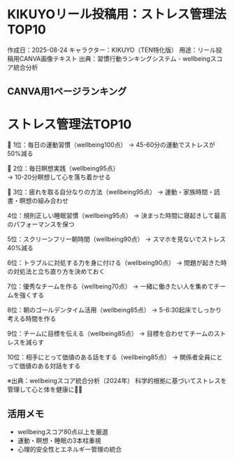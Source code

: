 # KIKUYOリール投稿用：ストレス管理法TOP10

作成日：2025-08-24
キャラクター：KIKUYO（TEN特化版）
用途：リール投稿用CANVA画像テキスト
出典：習慣行動ランキングシステム - wellbeingスコア統合分析

## CANVA用1ページランキング

# ストレス管理法TOP10

🥇 1位：毎日の運動習慣（wellbeing100点）
   → 45-60分の運動でストレスが50%減る

🥈 2位：毎日瞑想実践（wellbeing95点）  
   → 10-20分瞑想して心を落ち着かせる

🥉 3位：疲れを取る自分なりの方法（wellbeing95点）
   → 運動・家族時間・読書・瞑想の組み合わせ

4位：規則正しい睡眠習慣（wellbeing95点）
    → 決まった時間に寝起きして最高のパフォーマンスを保つ

5位：スクリーンフリー朝時間（wellbeing90点）
    → スマホを見ないでストレス40%減る

6位：トラブルに対処する力を身に付ける（wellbeing90点）
    → 問題が起きた時の対処法と立ち直り方を決めておく

7位：優秀なチームを作る（wellbeing70点）
    → 一緒に働きたい人を集めてチームを強くする

8位：朝のゴールデンタイム活用（wellbeing85点）
    → 5-6:30起床でしっかり考える時間を作る

9位：チームに目標を伝える（wellbeing85点）
    → 目標を合わせてチームのストレスを減らす

10位：相手にとって価値のある話をする（wellbeing85点）
     → 関係者全員にとって価値のある対話をする

※出典：wellbeingスコア統合分析（2024年）
科学的根拠に基づいてストレスを管理して心と体を健康に🧘‍♂️

## 活用メモ
- wellbeingスコア80点以上を厳選
- 運動・瞑想・睡眠の3本柱重視
- 心理的安全性とエネルギー管理の統合